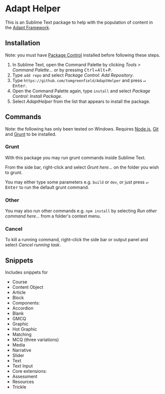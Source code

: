 # Adapt Helper

This is an Sublime Text package to help with the population of content in the [Adapt Framework](https://github.com/adaptlearning/adapt_framework).

## Installation

Note: you must have [Package Control](https://sublime.wbond.net/installation) installed before following these steps.

1. In Sublime Text, open the Command Palette by clicking *Tools > Command Palette…* or by pressing <kbd>Ctrl</kbd>+<kbd>Alt</kbd>+<kbd>P</kbd>.
2. Type `add repo` and select *Package Control: Add Repository*.
3. Type `https://github.com/tomgreenfield/AdaptHelper` and press <kbd>↵ Enter</kbd>.
4. Open the Command Palette again, type `install` and select *Package Control: Install Package*.
5. Select *AdaptHelper* from the list that appears to install the package.

## Commands

Note: the following has only been tested on Windows. Requires [Node.js](http://nodejs.org), [Git](http://git-scm.com/) and [Grunt](http://gruntjs.com/getting-started) to be installed.

### Grunt

With this package you may run grunt commands inside Sublime Text. 

From the side bar, right-click and select *Grunt here…* on the folder you wish to grunt.

You may either type some parameters e.g. `build` or `dev`, or just press <kbd>↵ Enter</kbd> to run the default grunt command.

### Other

You may also run other commands e.g. `npm install` by selecting *Run other command here…* from a folder's context menu.

### Cancel

To kill a running command, right-click the side bar or output panel and select *Cancel running task*.

## Snippets

Includes snippets for

* Course
* Content Object
* Article
* Block
* Components:
 * Accordion
 * Blank
 * GMCQ
 * Graphic
 * Hot Graphic
 * Matching
 * MCQ (three variations)
 * Media
 * Narrative
 * Slider
 * Text
 * Text Input
* Core extensions:
 * Assessment
 * Resources
 * Trickle